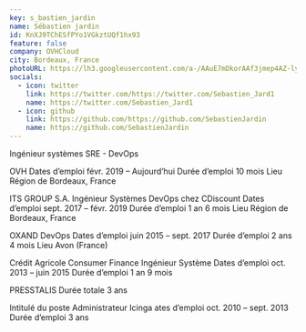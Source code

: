 ```yaml
---
key: s_bastien_jardin
name: Sébastien jardin
id: KnXJ9TChESfPYo1VGkztUQf1hx93
feature: false
company: OVHCloud
city: Bordeaux, France
photoURL: https://lh3.googleusercontent.com/a-/AAuE7mDkorAAf3jmep4AZ-lyHENykBCh9tLyygdLRM1c
socials:
  - icon: twitter
    link: https://twitter.com/https://twitter.com/Sebastien_Jard1
    name: https://twitter.com/Sebastien_Jard1
  - icon: github
    link: https://github.com/https://github.com/SebastienJardin
    name: https://github.com/SebastienJardin
---
```


Ingénieur systèmes SRE - DevOps

OVH
Dates d’emploi févr. 2019 – Aujourd’hui
Durée d’emploi 10 mois
Lieu Région de Bordeaux, France

ITS GROUP S.A.
Ingénieur Systèmes DevOps chez CDiscount
Dates d’emploi sept. 2017 – févr. 2019
Durée d’emploi 1 an 6 mois
Lieu Région de Bordeaux, France


OXAND DevOps
Dates d’emploi juin 2015 – sept. 2017
Durée d’emploi 2 ans 4 mois
Lieu Avon (France)


Crédit Agricole Consumer Finance
Ingénieur Système
Dates d’emploi oct. 2013 – juin 2015
Durée d’emploi 1 an 9 mois


PRESSTALIS
Durée totale 3 ans

 Intitulé du poste Administrateur Icinga
 ates d’emploi oct. 2010 – sept. 2013
 Durée d’emploi 3 ans


